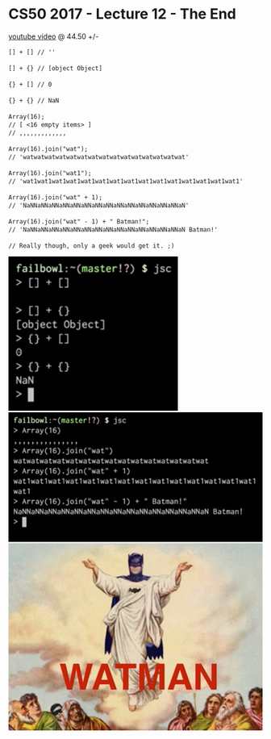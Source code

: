 # CS50 2017 - Lecture 12 - The End

[youtube video](https://youtu.be/82zBV81rJC8?list=PLhQjrBD2T3828ZVcVzEIhsHVgjANGZveu&t=2692)
@ 44.50 +/-

```
[] + [] // ''

[] + {} // [object Object]

{} + [] // 0

{} + {} // NaN

Array(16);
// [ <16 empty items> ]
// ,,,,,,,,,,,,,

Array(16).join("wat");
// 'watwatwatwatwatwatwatwatwatwatwatwatwatwatwat'

Array(16).join("wat1");
// 'wat1wat1wat1wat1wat1wat1wat1wat1wat1wat1wat1wat1wat1wat1wat1'

Array(16).join("wat" + 1);
// 'NaNNaNNaNNaNNaNNaNNaNNaNNaNNaNNaNNaNNaNNaNNaN'

Array(16).join("wat" - 1) + " Batman!";
// 'NaNNaNNaNNaNNaNNaNNaNNaNNaNNaNNaNNaNNaNNaNNaN Batman!'

// Really though, only a geek would get it. ;)
```

![js objects](./images/js_curious_objects.png)
![Batman!](./images/Batman.png)
![Watman](./images/Watman.png)
